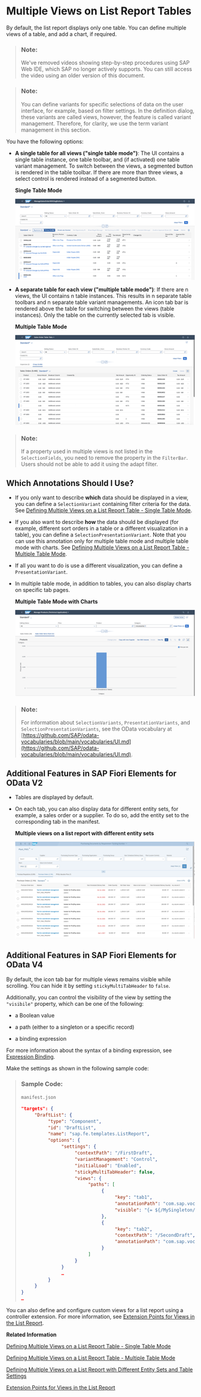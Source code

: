 <!-- loioa37df408044e41ef84e67207c8658d4f -->

# Multiple Views on List Report Tables

By default, the list report displays only one table. You can define multiple views of a table, and add a chart, if required.



> ### Note:  
> We've removed videos showing step-by-step procedures using SAP Web IDE, which SAP no longer actively supports. You can still access the video using an older version of this document.

> ### Note:  
> You can define variants for specific selections of data on the user interface, for example, based on filter settings. In the definition dialog, these variants are called views, however, the feature is called variant management. Therefore, for clarity, we use the term variant management in this section.

You have the following options:

-   **A single table for all views \("single table mode"\)**: The UI contains a single table instance, one table toolbar, and \(if activated\) one table variant management. To switch between the views, a segmented button is rendered in the table toolbar. If there are more than three views, a select control is rendered instead of a segmented button.

      
      
    **Single Table Mode**

    ![](images/Single_Table_Mode_8a3bdfd.png "Single Table Mode")

-   **A separate table for each view \("multiple table mode"\)**: If there are n views, the UI contains n table instances. This results in n separate table toolbars and n separate table variant managements. An icon tab bar is rendered above the table for switching between the views \(table instances\). Only the table on the currently selected tab is visible.

      
      
    **Multiple Table Mode**

    ![](images/Multiple_Table_Mode_1be5a97.png "Multiple Table Mode")


> ### Note:  
> If a property used in multiple views is not listed in the `SelectionFields`, you need to remove the property in the `FilterBar`. Users should not be able to add it using the adapt filter.



<a name="loioa37df408044e41ef84e67207c8658d4f__section_djj_44x_cmb"/>

## Which Annotations Should I Use?

-   If you only want to describe **which** data should be displayed in a view, you can define a `SelectionVariant` containing filter criteria for the data. See [Defining Multiple Views on a List Report Table - Single Table Mode](defining-multiple-views-on-a-list-report-table-single-table-mode-0d390fe.md).

-   If you also want to describe **how** the data should be displayed \(for example, different sort orders in a table or a different visualization in a table\), you can define a `SelectionPresentationVariant`. Note that you can use this annotation only for multiple table mode and multiple table mode with charts. See [Defining Multiple Views on a List Report Table - Multiple Table Mode](defining-multiple-views-on-a-list-report-table-multiple-table-mode-37aeed7.md).

-   If all you want to do is use a different visualization, you can define a `PresentationVariant`.

-   In multiple table mode, in addition to tables, you can also display charts on specific tab pages.

      
      
    **Multiple Table Mode with Charts**

    ![](images/Multiple_Table_Mode_with_Charts_a0ae409.png "Multiple Table Mode with Charts")


> ### Note:  
> For information about `SelectionVariants`, `PresentationVariants`, and `SelectionPresentationVariants`, see the OData vocabulary at [https://github.com/SAP/odata-vocabularies/blob/main/vocabularies/UI.md](https://github.com/SAP/odata-vocabularies/blob/main/vocabularies/UI.md).



<a name="loioa37df408044e41ef84e67207c8658d4f__section_m4r_vpx_cmb"/>

## Additional Features in SAP Fiori Elements for OData V2

-   Tables are displayed by default.


-   On each tab, you can also display data for different entity sets, for example, a sales order or a supplier. To do so, add the entity set to the corresponding tab in the manifest.

      
      
    **Multiple views on a list report with different entity sets**

    ![](images/Multiple_Views_with_Multiple_Entity_Sets_1f20511.png "Multiple views on a list report with different entity sets")




<a name="loioa37df408044e41ef84e67207c8658d4f__section_kyf_rqb_jqb"/>

## Additional Features in SAP Fiori Elements for OData V4

By default, the icon tab bar for multiple views remains visible while scrolling. You can hide it by setting `stickyMultiTabHeader` to `false`.

Additionally, you can control the visibility of the view by setting the `"visibile"` property, which can be one of the following:

-   a Boolean value

-   a path \(either to a singleton or a specific record\)

-   a binding expression


For more information about the syntax of a binding expression, see [Expression Binding](../04_Essentials/expression-binding-daf6852.md).

Make the settings as shown in the following sample code:

> ### Sample Code:  
> `manifest.json`
> 
> ```json
> "targets": {
>      "DraftList": { 
>           "type": "Component",
>           "id": "DraftList",
>           "name": "sap.fe.templates.ListReport",
>           "options": {
>                "settings": {
>                     "contextPath": "/FirstDraft",
>                     "variantManagement": "Control",
>                     "initialLoad": "Enabled",
>                     "stickyMultiTabHeader": false,
>                     "views": {
>                          "paths": [
>                               {
>                                    "key": "tab1",
>                                    "annotationPath": "com.sap.vocabularies.UI.v1.SelectionVariant#One",
>                                    "visible": "{= ${/MySingleton/IsViewAvailable} === true}"
>                               },
>                               {
>                                    "key": "tab2",
>                                    "contextPath": "/SecondDraft",
>                                    "annotationPath": "com.sap.vocabularies.UI.v1.SelectionVariant#Two"
>                               }
>                          ]
>                     }
>                }
>                …
>           }
>      }
> }
> …
> ```

You can also define and configure custom views for a list report using a controller extension. For more information, see [Extension Points for Views in the List Report](extension-points-for-views-in-the-list-report-eb37203.md).

**Related Information**  


[Defining Multiple Views on a List Report Table - Single Table Mode](defining-multiple-views-on-a-list-report-table-single-table-mode-0d390fe.md "You can define multiple views of a table and display them in single table mode. Users can switch between views using a segmented button.")

[Defining Multiple Views on a List Report Table - Multiple Table Mode](defining-multiple-views-on-a-list-report-table-multiple-table-mode-37aeed7.md "You can define multiple views of a table and display them in multiple table mode. Users can switch between views using an icon tab bar.")

[Defining Multiple Views on a List Report with Different Entity Sets and Table Settings](defining-multiple-views-on-a-list-report-with-different-entity-sets-and-table-settings-b6b59e4.md "You can configure your app to display data for different entity sets and table settings, for example, sales orders or suppliers.")

[Extension Points for Views in the List Report](extension-points-for-views-in-the-list-report-eb37203.md "You can use extension points to enhance views in the list report in SAP Fiori elements apps.")

